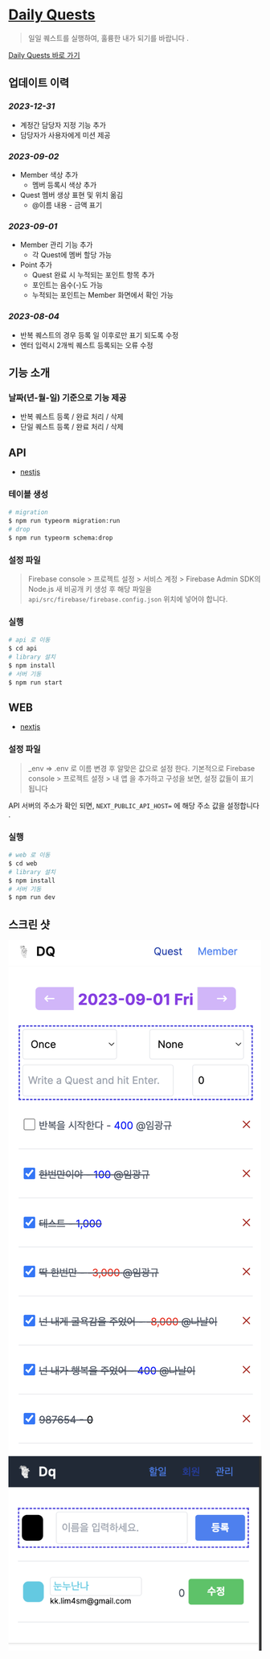 # [Daily Quests](http://52.78.54.82:6001/) 


> 일일 퀘스트를 실행하여, 훌륭한 내가 되기를 바랍니다 .

[Daily Quests 바로 가기](http://52.78.54.82:6001/)

## 업데이트 이력


### *2023-12-31*
- 계정간 담당자 지정 기능 추가
- 담당자가 사용자에게 미션 제공

### *2023-09-02*
- Member 색상 추가
  + 멤버 등록시 색상 추가 
- Quest 멤버 생상 표현 및 위치 옮김
  + @이름 내용 - 금액 표기 

### *2023-09-01*

- Member 관리 기능 추가
  + 각 Quest에 멤버 할당 가능
- Point 추가
  + Quest 완료 시 누적되는 포인트 항목 추가
  + 포인트는 음수(-)도 가능
  + 누적되는 포인트는 Member 화면에서 확인 가능

### *2023-08-04*
- 반복 퀘스트의 경우 등록 일 이후로만 표기 되도록 수정 
- 엔터 입력시 2개씩 퀘스트 등록되는 오류 수정

## 기능 소개 

### 날짜(년-월-일) 기준으로 기능 제공

- 반복 퀘스트 등록 / 완료 처리 / 삭제
- 단일 퀘스트 등록 / 완료 처리 / 삭제


## API 

- [nestjs](https://nestjs.com/)

### 테이블 생성

```bash
# migration
$ npm run typeorm migration:run
# drop
$ npm run typeorm schema:drop
```
### 설정 파일

> Firebase console > 프로젝트 설정 > 서비스 계정 > Firebase Admin SDK의 Node.js 새 비공개 키 생성 후 해당 파일을 `api/src/firebase/firebase.config.json` 위치에 넣어야 합니다. 


### 실행

```bash
# api 로 이동
$ cd api
# library 설치
$ npm install
# 서버 기동
$ npm run start
```
## WEB

- [nextjs](https://nextjs.org/)

### 설정 파일

>  _env => .env 로 이름 변경 후 알맞은 값으로 설정 한다. 
기본적으로 Firebase console > 프로젝트 설정 > 내 앱 을 추가하고 구성을 보면, 설정 값들이 표기 됩니다 

API 서버의 주소가 확인 되면, `NEXT_PUBLIC_API_HOST=` 에 해당 주소 값을 설정합니다 .

### 실행

```bash
# web 로 이동
$ cd web
# library 설치
$ npm install
# 서버 기동
$ npm run dev
```

## 스크린 샷

![](/screenshot/quest.png)
![](/screenshot/member.png)

